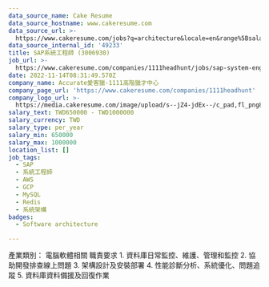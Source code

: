 ```yaml
---
data_source_name: Cake Resume
data_source_hostname: www.cakeresume.com
data_source_url: >-
  https://www.cakeresume.com/jobs?q=architecture&locale=en&range%5Bsalary_range%5D%5Bmin%5D=1000000&page=4
data_source_internal_id: '49233'
title: SAP系統工程師 (3006930)
job_url: >-
  https://www.cakeresume.com/companies/1111headhunt/jobs/sap-system-engineer-3006930
date: 2022-11-14T08:31:49.570Z
company_name: Accurate愛客獵-1111高階獵才中心
company_page_url: 'https://www.cakeresume.com/companies/1111headhunt'
company_logo_url: >-
  https://media.cakeresume.com/image/upload/s--jZ4-jdEx--/c_pad,fl_png8,h_200,w_200/v1626415908/tqgxfaqci1lwgv1ehy8r.png
salary_text: TWD650000 - TWD1000000
salary_currency: TWD
salary_type: per_year
salary_min: 650000
salary_max: 1000000
location_list: []
job_tags:
  - SAP
  - 系統工程師
  - AWS
  - GCP
  - MySQL
  - Redis
  - 系統架構
badges:
  - Software architecture

---
```


產業類別： 電腦軟體相關 職責要求 1. 資料庫日常監控、維護、管理和監控 2. 協助開發排查線上問題 3. 架構設計及安裝部署 4. 性能診斷分析、系統優化、問題追蹤 5. 資料庫資料備援及回復作業